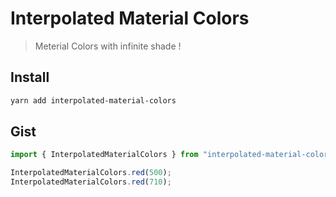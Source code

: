 # Interpolated Material Colors

> Meterial Colors with infinite shade !

## Install

```bash
yarn add interpolated-material-colors
```

## Gist

```ts
import { InterpolatedMaterialColors } from "interpolated-material-colors";

InterpolatedMaterialColors.red(500);
InterpolatedMaterialColors.red(710);
```
